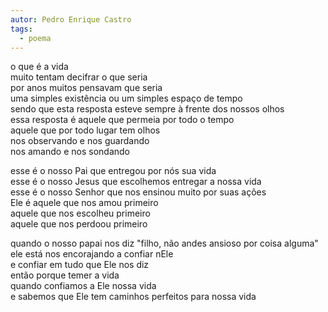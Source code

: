 ```yaml
---
autor: Pedro Enrique Castro
tags:
  - poema
---
```

o que é a vida  
muito tentam decifrar o que seria  
por anos muitos pensavam que seria  
uma simples existência ou um simples espaço de tempo  
sendo que esta resposta esteve sempre à frente dos nossos olhos  
essa resposta é aquele que permeia por todo o tempo  
aquele que por todo lugar tem olhos  
nos observando e nos guardando  
nos amando e nos sondando
 
esse é o nosso Pai que entregou por nós sua vida  
esse é o nosso Jesus que escolhemos entregar a nossa vida  
esse é o nosso Senhor que nos ensinou muito por suas ações  
Ele é aquele que nos amou primeiro  
aquele que nos escolheu primeiro  
aquele que nos perdoou primeiro
 
quando o nosso papai nos diz "filho, não andes ansioso por coisa alguma"  
ele está nos encorajando a confiar nEle  
e confiar em tudo que Ele nos diz  
então porque temer a vida  
quando confiamos a Ele nossa vida  
e sabemos que Ele tem caminhos perfeitos para nossa vida